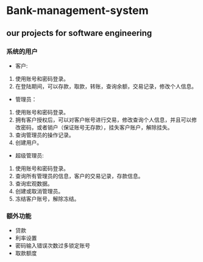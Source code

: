# Bank-management-system
## our projects for software engineering

### 系统的用户 		

*  客户:
1. 使用账号和密码登录。
2. 在登陆期间，可以存款，取款，转账，查询余额，交易记录，修改个人信息。
		
*  管理员：
1. 使用账号和密码登录。
2. 拥有客户授权后，可以对客户帐号进行交易，修改查询个人信息，并且可以修改密码，或者销户（保证账号无存款），挂失客户账户，解除挂失。
3. 查询管理员的操作记录。
4. 创建用户。

*  超级管理员:
1. 使用账号和密码登录。
2. 查询所有管理员的信息，客户的交易记录，存款信息。
3. 查询宏观数据。
4. 创建或取消管理员。
5. 冻结客户账号，解除冻结。
### 额外功能
* 贷款
* 利率设置
* 密码输入错误次数过多锁定账号
* 取款额度

